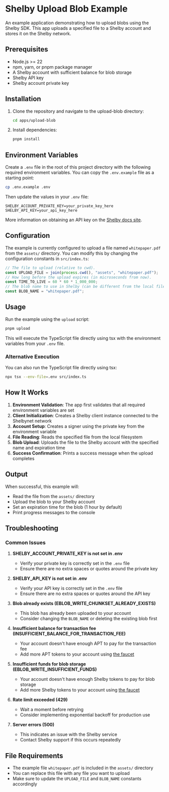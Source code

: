 # Shelby Upload Blob Example

An example application demonstrating how to upload blobs using the Shelby SDK. This app uploads a specified file to a Shelby account and stores it on the Shelby network.

## Prerequisites

- Node.js >= 22
- npm, yarn, or pnpm package manager
- A Shelby account with sufficient balance for blob storage
- Shelby API key
- Shelby account private key

## Installation

1. Clone the repository and navigate to the upload-blob directory:
   ```bash
   cd apps/upload-blob
   ```

2. Install dependencies:
   ```bash
   pnpm install
   ```

## Environment Variables

Create a `.env` file in the root of this project directory with the following required environment variables. You can copy the `.env.example` file as a starting point:

```bash
cp .env.example .env
```

Then update the values in your `.env` file:

```env
SHELBY_ACCOUNT_PRIVATE_KEY=your_private_key_here
SHELBY_API_KEY=your_api_key_here
```

More information on obtaining an API key on the [Shelby docs site](https://docs.shelby.xyz/sdks/typescript/acquire-api-keys).

## Configuration

The example is currently configured to upload a file named `whitepaper.pdf` from the `assets/` directory. You can modify this by changing the configuration constants in `src/index.ts`:

```typescript
// The file to upload (relative to cwd).
const UPLOAD_FILE = join(process.cwd(), "assets", "whitepaper.pdf");
// How long before the upload expires (in microseconds from now).
const TIME_TO_LIVE = 60 * 60 * 1_000_000;
// The blob name to use in Shelby (can be different from the local file name).
const BLOB_NAME = "whitepaper.pdf";
```

## Usage

Run the example using the `upload` script:

```bash
pnpm upload
```

This will execute the TypeScript file directly using tsx with the environment variables from your `.env` file.

### Alternative Execution

You can also run the TypeScript file directly using tsx:

```bash
npx tsx --env-file=.env src/index.ts
```

## How It Works

1. **Environment Validation**: The app first validates that all required environment variables are set
2. **Client Initialization**: Creates a Shelby client instance connected to the Shelbynet network
3. **Account Setup**: Creates a signer using the private key from the environment variable
4. **File Reading**: Reads the specified file from the local filesystem
5. **Blob Upload**: Uploads the file to the Shelby account with the specified name and expiration time
6. **Success Confirmation**: Prints a success message when the upload completes

## Output

When successful, this example will:
- Read the file from the `assets/` directory
- Upload the blob to your Shelby account
- Set an expiration time for the blob (1 hour by default)
- Print progress messages to the console

## Troubleshooting

### Common Issues

1. **SHELBY_ACCOUNT_PRIVATE_KEY is not set in .env**
   - Verify your private key is correctly set in the `.env` file
   - Ensure there are no extra spaces or quotes around the private key

2. **SHELBY_API_KEY is not set in .env**
   - Verify your API key is correctly set in the `.env` file
   - Ensure there are no extra spaces or quotes around the API key

3. **Blob already exists (EBLOB_WRITE_CHUNKSET_ALREADY_EXISTS)**
   - This blob has already been uploaded to your account
   - Consider changing the `BLOB_NAME` or deleting the existing blob first

4. **Insufficient balance for transaction fee (INSUFFICIENT_BALANCE_FOR_TRANSACTION_FEE)**
   - Your account doesn't have enough APT to pay for the transaction fee
   - Add more APT tokens to your account using [the faucet](https://docs.shelby.xyz/apis/faucet/aptos)

5. **Insufficient funds for blob storage (EBLOB_WRITE_INSUFFICIENT_FUNDS)**
   - Your account doesn't have enough Shelby tokens to pay for blob storage
   - Add more Shelby tokens to your account using [the faucet](https://docs.shelby.xyz/apis/faucet/shelbyusd)

6. **Rate limit exceeded (429)**
   - Wait a moment before retrying
   - Consider implementing exponential backoff for production use

7. **Server errors (500)**
   - This indicates an issue with the Shelby service
   - Contact Shelby support if this occurs repeatedly

## File Requirements

- The example file `whitepaper.pdf` is included in the `assets/` directory
- You can replace this file with any file you want to upload
- Make sure to update the `UPLOAD_FILE` and `BLOB_NAME` constants accordingly
